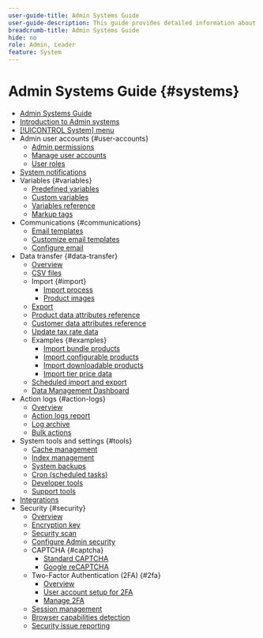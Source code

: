 ```yaml
---
user-guide-title: Admin Systems Guide
user-guide-description: This guide provides detailed information about Admin security, maintenance operations, and system-wide resources that support organizational functions within your Adobe Commerce store.
breadcrumb-title: Admin Systems Guide
hide: no
role: Admin, Leader
feature: System
---
```


# Admin Systems Guide {#systems}

- [Admin Systems Guide](guide-overview.md)
- [Introduction to Admin systems](introduction.md)
- [[!UICONTROL System] menu](system-menu.md)
- Admin user accounts {#user-accounts}
  - [Admin permissions](permissions.md)
  - [Manage user accounts](permissions-users-all.md)
  - [User roles](permissions-user-roles.md)
- [System notifications](notifications.md)
- Variables {#variables}
  - [Predefined variables](variables-predefined.md)
  - [Custom variables](variables-custom.md)
  - [Variables reference](variables-reference.md)
  - [Markup tags](markup-tags.md)
- Communications {#communications}
  - [Email templates](email-templates.md)
  - [Customize email templates](email-template-custom.md)
  - [Configure email](email-communications.md)
- Data transfer {#data-transfer}
  - [Overview](data-transfer.md)
  - [CSV files](data-csv.md)
  - Import {#import}
    - [Import process](data-import.md)
    - [Product images](data-import-product-images.md)
  - [Export](data-export.md)
  - [Product data attributes reference](data-attributes-product.md)
  - [Customer data attributes reference](data-attributes-customer.md)
  - [Update tax rate data](data-transfer-tax-rates.md)
  - Examples {#examples}
    - [Import bundle products](data-transfer-bundle-products.md)
    - [Import configurable products](data-transfer-configurable-products.md)
    - [Import downloadable products](data-transfer-downloadable-products.md)
    - [Import tier price data](data-import-price-tier.md)
  - [Scheduled import and export](data-scheduled-import-export.md)
  - [Data Management Dashboard](data-dashboard.md)
- Action logs {#action-logs}
  - [Overview](action-log.md)
  - [Action logs report](action-log-report.md)
  - [Log archive](action-log-archive.md)
  - [Bulk actions](action-log-bulk-actions.md)
- System tools and settings {#tools}
  - [Cache management](cache-management.md)
  - [Index management](index-management.md)
  - [System backups](backups.md)
  - [Cron (scheduled tasks)](cron.md)
  - [Developer tools](developer-tools.md)
  - [Support tools](support.md)
- [Integrations](integrations.md)
- Security {#security}
  - [Overview](security.md)
  - [Encryption key](encryption-key.md)
  - [Security scan](security-scan.md)
  - [Configure Admin security](security-admin.md)
  - CAPTCHA {#captcha}
    - [Standard CAPTCHA](security-captcha.md)
    - [Google reCAPTCHA](security-google-recaptcha.md)
  - Two-Factor Authentication (2FA) {#2fa}
    - [Overview](security-two-factor-authentication.md)
    - [User account setup for 2FA](security-two-factor-authentication-use.md)
    - [Manage 2FA](security-two-factor-authentication-manage.md)
  - [Session management](security-session-management.md)
  - [Browser capabilities detection](security-browser-capabilities-detection.md)
  - [Security issue reporting](security-issue-reporting.md)
